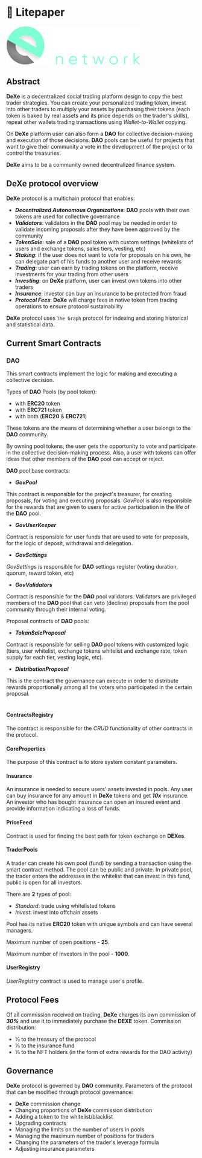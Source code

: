 # 📝 Litepaper

![Logo](./img/logoDeXe.svg)

## Abstract

**DeXe** is a decentralized social trading platform design to copy the best trader strategies. You can create your personalized trading token, invest into other traders to multiply your assets by purchasing their tokens (each token is baked by real assets and its price depends on the trader's skills), repeat other wallets trading transactions using *Wallet-to-Wallet* copying.

On **DeXe** platform user can also form a **DAO** for collective decision-making and execution of those decisions. 
**DAO** pools can be useful for projects that want to give their community a vote in the development of the project or to control the treasuries.

**DeXe** aims to be a community owned decentralized finance system.


## DeXe protocol overview

**DeXe** protocol is a multichain protocol that enables: 

- ***Decentralized Autonomous Organizations***: **DAO** pools with their own tokens are used for collective governance
- ***Validators***: validators in the **DAO** pool may be needed in order to validate incoming proposals after they have been approved by the community
- ***TokenSale***: sale of a **DAO** pool token with custom settings (whitelists of users and exchange tokens, sales tiers, vesting, etc)
- ***Staking***: if the user does not want to vote for proposals on his own, he can delegate part of his funds to another user and receive rewards
- ***Trading***: user can earn by trading tokens on the platform, receive investments for your trading from other users
- ***Investing***: on **DeXe** platform, user can invest own tokens into other traders 
- ***Insurance***: investor can buy an insurance to be protected from fraud
- ***Protocol Fees***: **DeXe** will charge fees in native token from trading operations to ensure protocol sustainability


**DeXe** protocol uses `The Graph` protocol for indexing and storing historical and statistical data.


## Current Smart Contracts


### DAO

This smart contracts implement the logic for making and executing a collective decision.

Types of **DAO** Pools (by pool token):
- with **ERC20** token
- with **ERC721** token
- with both (**ERC20** & **ERC721**)

These tokens are the means of determining whether a user belongs to the **DAO** community.

By owning pool tokens, the user gets the opportunity to vote and participate in the collective decision-making process. Also, a user with tokens can offer ideas that other members of the **DAO** pool can accept or reject.

**DAO** pool base contracts:

- ***GovPool***

This contract is responsible for the project's treasurer, for creating proposals, for voting and executing proposals. *GovPool* is also responsible for the rewards that are given to users for active participation in the life of the **DAO** pool.

- ***GovUserKeeper***

Contract is responsible for user funds that are used to vote for proposals, for the logic of deposit, withdrawal and delegation. 

- ***GovSettings***

*GovSettings* is responsible for **DAO** settings register (voting duration, quorum, reward token, etc)

- ***GovValidators***

Contract is responsible for the **DAO** pool validators. Validators are privileged members of the **DAO** pool that can veto (decline) proposals from the pool community through their internal voting.

Proposal contracts of **DAO** pools: 

- ***TokanSaleProposal***

Contract is responsible for selling **DAO** pool tokens with customized logic (tiers, user whitelist, exchange tokens whitelist and exchange rate, token supply for each tier, vesting logic, etc).

- ***DistributionProposal***

This is the contract the governance can execute in order to distribute rewards proportionally among all the voters who participated in the certain proposal.

#

#### ContractsRegistry

The contract is responsible for the *CRUD* functionality of other contracts in the protocol.

#### CoreProperties

The purpose of this contract is to store system constant parameters.

#### Insurance

An insurance is needed to secure users' assets invested in pools. Any user can buy insurance for any amount in **DeXe** tokens and get ***10x*** insurance. An investor who has bought insurance can open an insured event and provide information indicating a loss of funds.

#### PriceFeed

Contract is used for finding the best path for token exchange on **DEXes**.

#### TraderPools

A trader can create his own pool (fund) by sending a transaction using the smart contract method. The pool can be public and private. In private pool, the trader enters the addresses in the whitelist that can invest in this fund, public is open for all investors.

There are **2** types of pool:
- *Standard*: trade using whitelisted tokens
- *Invest*: invest into offchain assets 

Pool has its native **ERC20** token with unique symbols and can have several managers.

Maximum number of open positions - **25**.

Maximum number of investors in the pool - **1000**.

#### UserRegistry

*UserRegistry* contract is used to manage user`s profile.


## Protocol Fees

Of all commission received on trading, **DeXe** charges its own commission of ***30%*** and use it to immediately purchase the **DEXE** token.
Commission distribution:
- ⅓ to the treasury of the protocol
- ⅓ to the insurance fund
- ⅓ to the NFT holders (in the form of extra rewards for the DAO activity) 

## Governance

**DeXe** protocol is governed by **DAO** community. Parameters of the protocol that can be modified through protocol governance:
- **DeXe** commission change
- Changing proportions of **DeXe** commission distribution
- Adding a token to the whitelist/blacklist
- Upgrading contracts
- Managing the limits on the number of users in pools
- Managing the maximum number of positions for traders
- Changing the parameters of the trader's leverage formula
- Adjusting insurance parameters
